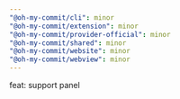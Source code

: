 ```yaml
---
"@oh-my-commit/cli": minor
"@oh-my-commit/extension": minor
"@oh-my-commit/provider-official": minor
"@oh-my-commit/shared": minor
"@oh-my-commit/website": minor
"@oh-my-commit/webview": minor
---
```


feat: support panel
